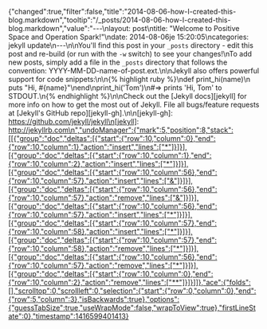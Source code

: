 {"changed":true,"filter":false,"title":"2014-08-06-how-I-created-this-blog.markdown","tooltip":"/_posts/2014-08-06-how-I-created-this-blog.markdown","value":"---\nlayout: post\ntitle:  \"Welcome to Positive Space and Operation Spark!\"\ndate:   2014-08-06je 15:20:05\ncategories: jekyll update\n---\n\nYou'll find this post in your `_posts` directory - edit this post and re-build (or run with the `-w` switch) to see your changes!\nTo add new posts, simply add a file in the `_posts` directory that follows the convention: YYYY-MM-DD-name-of-post.ext.\n\nJekyll also offers powerful support for code snippets:\n\n{% highlight ruby %}\ndef print_hi(name)\n  puts \"Hi, #{name}\"\nend\nprint_hi('Tom')\n#=> prints 'Hi, Tom' to STDOUT.\n{% endhighlight %}\n\nCheck out the [Jekyll docs][jekyll] for more info on how to get the most out of Jekyll. File all bugs/feature requests at [Jekyll's GitHub repo][jekyll-gh].\n\n[jekyll-gh]: https://github.com/jekyll/jekyll\n[jekyll]:    http://jekyllrb.com\n","undoManager":{"mark":5,"position":8,"stack":[[{"group":"doc","deltas":[{"start":{"row":10,"column":0},"end":{"row":10,"column":1},"action":"insert","lines":["*"]}]}],[{"group":"doc","deltas":[{"start":{"row":10,"column":1},"end":{"row":10,"column":2},"action":"insert","lines":["*"]}]}],[{"group":"doc","deltas":[{"start":{"row":10,"column":56},"end":{"row":10,"column":57},"action":"insert","lines":["&"]}]}],[{"group":"doc","deltas":[{"start":{"row":10,"column":56},"end":{"row":10,"column":57},"action":"remove","lines":["&"]}]}],[{"group":"doc","deltas":[{"start":{"row":10,"column":56},"end":{"row":10,"column":57},"action":"insert","lines":["*"]}]}],[{"group":"doc","deltas":[{"start":{"row":10,"column":57},"end":{"row":10,"column":58},"action":"insert","lines":["*"]}]}],[{"group":"doc","deltas":[{"start":{"row":10,"column":57},"end":{"row":10,"column":58},"action":"remove","lines":["*"]}]}],[{"group":"doc","deltas":[{"start":{"row":10,"column":56},"end":{"row":10,"column":57},"action":"remove","lines":["*"]}]}],[{"group":"doc","deltas":[{"start":{"row":10,"column":0},"end":{"row":10,"column":2},"action":"remove","lines":["**"]}]}]]},"ace":{"folds":[],"scrolltop":0,"scrollleft":0,"selection":{"start":{"row":0,"column":0},"end":{"row":5,"column":3},"isBackwards":true},"options":{"guessTabSize":true,"useWrapMode":false,"wrapToView":true},"firstLineState":0},"timestamp":1416599401413}